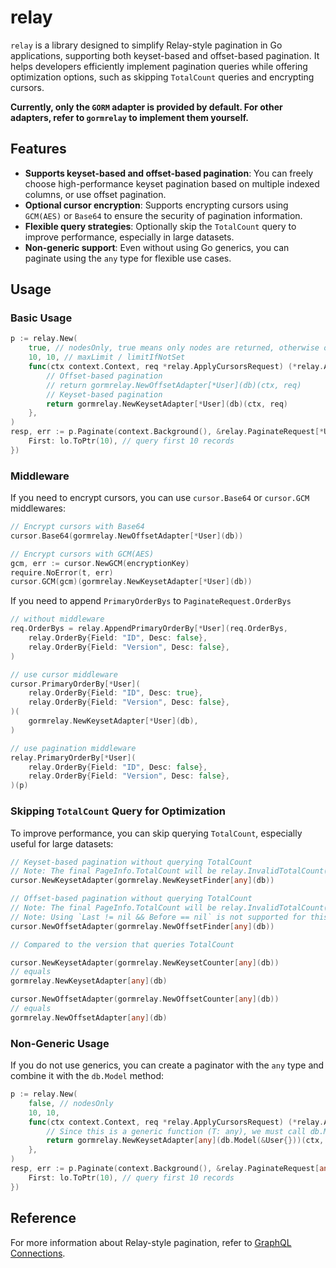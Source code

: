 # relay

`relay` is a library designed to simplify Relay-style pagination in Go applications, supporting both keyset-based and offset-based pagination. It helps developers efficiently implement pagination queries while offering optimization options, such as skipping `TotalCount` queries and encrypting cursors.

**Currently, only the `GORM` adapter is provided by default. For other adapters, refer to `gormrelay` to implement them yourself.**

## Features

- **Supports keyset-based and offset-based pagination**: You can freely choose high-performance keyset pagination based on multiple indexed columns, or use offset pagination.
- **Optional cursor encryption**: Supports encrypting cursors using `GCM(AES)` or `Base64` to ensure the security of pagination information.
- **Flexible query strategies**: Optionally skip the `TotalCount` query to improve performance, especially in large datasets.
- **Non-generic support**: Even without using Go generics, you can paginate using the `any` type for flexible use cases.

## Usage

### Basic Usage

```go
p := relay.New(
    true, // nodesOnly, true means only nodes are returned, otherwise only edges are returned
    10, 10, // maxLimit / limitIfNotSet
    func(ctx context.Context, req *relay.ApplyCursorsRequest) (*relay.ApplyCursorsResponse[*User], error) {
        // Offset-based pagination
        // return gormrelay.NewOffsetAdapter[*User](db)(ctx, req)
        // Keyset-based pagination
        return gormrelay.NewKeysetAdapter[*User](db)(ctx, req)
    },
)
resp, err := p.Paginate(context.Background(), &relay.PaginateRequest[*User]{
    First: lo.ToPtr(10), // query first 10 records
})
```

### Middleware

If you need to encrypt cursors, you can use `cursor.Base64` or `cursor.GCM` middlewares:

```go
// Encrypt cursors with Base64
cursor.Base64(gormrelay.NewOffsetAdapter[*User](db))

// Encrypt cursors with GCM(AES)
gcm, err := cursor.NewGCM(encryptionKey)
require.NoError(t, err)
cursor.GCM(gcm)(gormrelay.NewKeysetAdapter[*User](db))
```

If you need to append `PrimaryOrderBys` to `PaginateRequest.OrderBys`

```go
// without middleware
req.OrderBys = relay.AppendPrimaryOrderBy[*User](req.OrderBys, 
    relay.OrderBy{Field: "ID", Desc: false},
    relay.OrderBy{Field: "Version", Desc: false},
)

// use cursor middleware
cursor.PrimaryOrderBy[*User](
    relay.OrderBy{Field: "ID", Desc: true},
    relay.OrderBy{Field: "Version", Desc: false},
)(
    gormrelay.NewKeysetAdapter[*User](db),
)

// use pagination middleware
relay.PrimaryOrderBy[*User](
    relay.OrderBy{Field: "ID", Desc: false},
    relay.OrderBy{Field: "Version", Desc: false},
)(p)
```

### Skipping `TotalCount` Query for Optimization

To improve performance, you can skip querying `TotalCount`, especially useful for large datasets:

```go
// Keyset-based pagination without querying TotalCount
// Note: The final PageInfo.TotalCount will be relay.InvalidTotalCount(-1) // TODO:
cursor.NewKeysetAdapter(gormrelay.NewKeysetFinder[any](db))

// Offset-based pagination without querying TotalCount
// Note: The final PageInfo.TotalCount will be relay.InvalidTotalCount(-1)
// Note: Using `Last != nil && Before == nil` is not supported for this case.
cursor.NewOffsetAdapter(gormrelay.NewOffsetFinder[any](db))

// Compared to the version that queries TotalCount

cursor.NewKeysetAdapter(gormrelay.NewKeysetCounter[any](db))
// equals
gormrelay.NewKeysetAdapter[any](db)

cursor.NewOffsetAdapter(gormrelay.NewOffsetCounter[any](db))
// equals
gormrelay.NewOffsetAdapter[any](db)
```

### Non-Generic Usage

If you do not use generics, you can create a paginator with the `any` type and combine it with the `db.Model` method:

```go
p := relay.New(
    false, // nodesOnly
    10, 10,
    func(ctx context.Context, req *relay.ApplyCursorsRequest) (*relay.ApplyCursorsResponse[any], error) {
        // Since this is a generic function (T: any), we must call db.Model(x)
        return gormrelay.NewKeysetAdapter[any](db.Model(&User{}))(ctx, req)
    },
)
resp, err := p.Paginate(context.Background(), &relay.PaginateRequest[any]{
    First: lo.ToPtr(10), // query first 10 records
})
```

## Reference

For more information about Relay-style pagination, refer to [GraphQL Connections](https://relay.dev/graphql/connections.htm).
